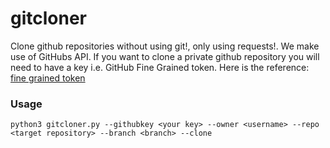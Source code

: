 # gitcloner


Clone github repositories without using git!, only using requests!. We make use of GitHubs API. If you want to clone a private github repository you will need to have a key i.e. GitHub Fine Grained token.
Here is the reference:
[fine grained token](https://docs.github.com/en/authentication/keeping-your-account-and-data-secure/managing-your-personal-access-tokens#creating-a-fine-grained-personal-access-token) 


### Usage
```
python3 gitcloner.py --githubkey <your key> --owner <username> --repo <target repository> --branch <branch> --clone
```